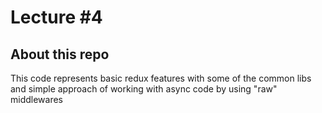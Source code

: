 # Lecture #4

## About this repo

This code represents basic redux features with some of the common libs and simple approach of working with async code by using "raw" middlewares
